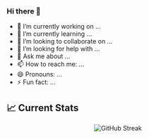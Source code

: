 ### Hi there 👋

- 🔭 I’m currently working on ...
- 🌱 I’m currently learning ...
- 👯 I’m looking to collaborate on ...
- 🤔 I’m looking for help with ...
- 💬 Ask me about ...
- 📫 How to reach me: ...
- 😄 Pronouns: ...
- ⚡ Fun fact: ...

## 📈 Current Stats
<div align="center">
  <img src="https://github-readme-streak-stats.herokuapp.com?user=mrana007&theme=bear&date_format=M%20j%5B%2C%20Y%5D" alt="GitHub Streak" />
</div>

